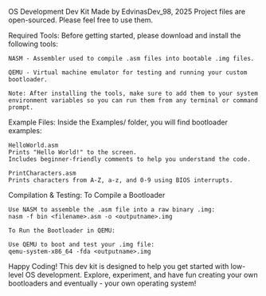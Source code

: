OS Development Dev Kit
Made by EdvinasDev_98, 2025
Project files are open-sourced. Please feel free to use them.

Required Tools:
    Before getting started, please download and install the following tools:

    NASM - Assembler used to compile .asm files into bootable .img files.

    QEMU - Virtual machine emulator for testing and running your custom bootloader.

    Note: After installing the tools, make sure to add them to your system environment variables so you can run them from any terminal or command prompt.

Example Files:
    Inside the Examples/ folder, you will find bootloader examples:

    HelloWorld.asm
    Prints "Hello World!" to the screen.
    Includes beginner-friendly comments to help you understand the code.

    PrintCharacters.asm
    Prints characters from A-Z, a-z, and 0-9 using BIOS interrupts.

Compilation & Testing:
    To Compile a Bootloader
    
    Use NASM to assemble the .asm file into a raw binary .img:
    nasm -f bin <filename>.asm -o <outputname>.img

    To Run the Bootloader in QEMU:
    
    Use QEMU to boot and test your .img file:
    qemu-system-x86_64 -fda <outputname>.img

Happy Coding!
This dev kit is designed to help you get started with low-level OS development. Explore, experiment, and have fun creating your own bootloaders and eventually - your own operating system!

